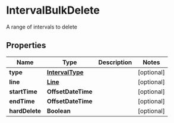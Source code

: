 

# IntervalBulkDelete

A range of intervals to delete

## Properties

| Name | Type | Description | Notes |
|------------ | ------------- | ------------- | -------------|
|**type** | [**IntervalType**](IntervalType.md) |  |  [optional] |
|**line** | [**Line**](Line.md) |  |  [optional] |
|**startTime** | **OffsetDateTime** |  |  [optional] |
|**endTime** | **OffsetDateTime** |  |  [optional] |
|**hardDelete** | **Boolean** |  |  [optional] |



